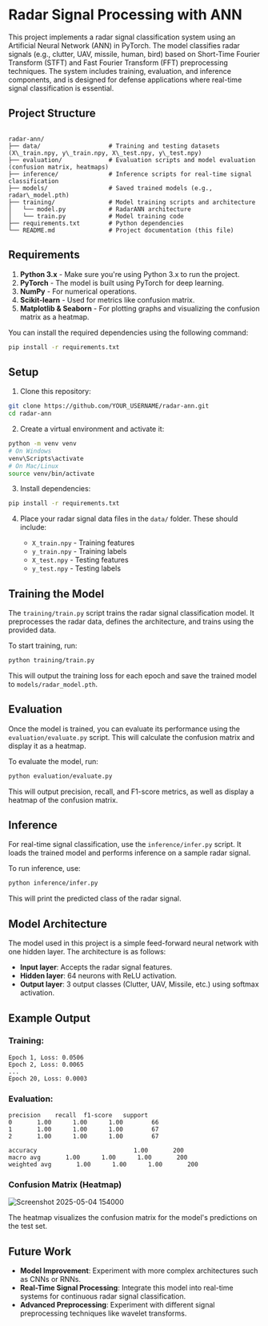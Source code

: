 # Radar Signal Processing with ANN

This project implements a radar signal classification system using an Artificial Neural Network (ANN) in PyTorch. The model classifies radar signals (e.g., clutter, UAV, missile, human, bird) based on Short-Time Fourier Transform (STFT) and Fast Fourier Transform (FFT) preprocessing techniques. The system includes training, evaluation, and inference components, and is designed for defense applications where real-time signal classification is essential.

## Project Structure

```

radar-ann/
├── data/                   # Training and testing datasets (X\_train.npy, y\_train.npy, X\_test.npy, y\_test.npy)
├── evaluation/             # Evaluation scripts and model evaluation (confusion matrix, heatmaps)
├── inference/              # Inference scripts for real-time signal classification
├── models/                 # Saved trained models (e.g., radar\_model.pth)
├── training/               # Model training scripts and architecture
│   └── model.py            # RadarANN architecture
│   └── train.py            # Model training code
├── requirements.txt        # Python dependencies
└── README.md               # Project documentation (this file)

````

## Requirements

1. **Python 3.x** - Make sure you're using Python 3.x to run the project.
2. **PyTorch** - The model is built using PyTorch for deep learning.
3. **NumPy** - For numerical operations.
4. **Scikit-learn** - Used for metrics like confusion matrix.
5. **Matplotlib & Seaborn** - For plotting graphs and visualizing the confusion matrix as a heatmap.

You can install the required dependencies using the following command:

```bash
pip install -r requirements.txt
````

## Setup

1. Clone this repository:

```bash
git clone https://github.com/YOUR_USERNAME/radar-ann.git
cd radar-ann
```

2. Create a virtual environment and activate it:

```bash
python -m venv venv
# On Windows
venv\Scripts\activate
# On Mac/Linux
source venv/bin/activate
```

3. Install dependencies:

```bash
pip install -r requirements.txt
```

4. Place your radar signal data files in the `data/` folder. These should include:

   * `X_train.npy` - Training features
   * `y_train.npy` - Training labels
   * `X_test.npy` - Testing features
   * `y_test.npy` - Testing labels

## Training the Model

The `training/train.py` script trains the radar signal classification model. It preprocesses the radar data, defines the architecture, and trains using the provided data.

To start training, run:

```bash
python training/train.py
```

This will output the training loss for each epoch and save the trained model to `models/radar_model.pth`.

## Evaluation

Once the model is trained, you can evaluate its performance using the `evaluation/evaluate.py` script. This will calculate the confusion matrix and display it as a heatmap.

To evaluate the model, run:

```bash
python evaluation/evaluate.py
```

This will output precision, recall, and F1-score metrics, as well as display a heatmap of the confusion matrix.

## Inference

For real-time signal classification, use the `inference/infer.py` script. It loads the trained model and performs inference on a sample radar signal.

To run inference, use:

```bash
python inference/infer.py
```

This will print the predicted class of the radar signal.

## Model Architecture

The model used in this project is a simple feed-forward neural network with one hidden layer. The architecture is as follows:

* **Input layer**: Accepts the radar signal features.
* **Hidden layer**: 64 neurons with ReLU activation.
* **Output layer**: 3 output classes (Clutter, UAV, Missile, etc.) using softmax activation.

## Example Output

### Training:

```
Epoch 1, Loss: 0.0506
Epoch 2, Loss: 0.0065
...
Epoch 20, Loss: 0.0003
```

### Evaluation:

```
precision    recall  f1-score   support
0       1.00      1.00      1.00        66
1       1.00      1.00      1.00        67
2       1.00      1.00      1.00        67

accuracy                           1.00       200
macro avg       1.00      1.00      1.00       200
weighted avg       1.00      1.00      1.00       200
```

### Confusion Matrix (Heatmap)
![Screenshot 2025-05-04 154000](https://github.com/user-attachments/assets/4effbd36-44d2-4046-ad5a-c46cce53ff67)

The heatmap visualizes the confusion matrix for the model's predictions on the test set.

## Future Work

* **Model Improvement**: Experiment with more complex architectures such as CNNs or RNNs.
* **Real-Time Signal Processing**: Integrate this model into real-time systems for continuous radar signal classification.
* **Advanced Preprocessing**: Experiment with different signal preprocessing techniques like wavelet transforms.

```
